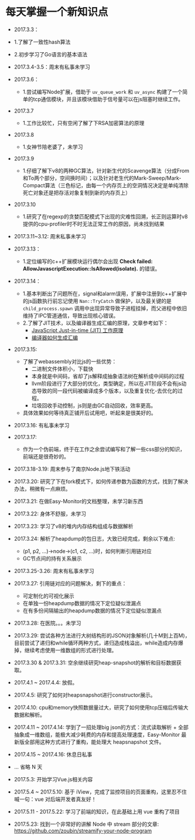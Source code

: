 # 每天掌握一个新知识点

* 2017.3.3：
 * 1.了解了一致性hash算法 
 * 2.初步学习了Go语言的基本语法

* 2017.3.4-3.5：周末有私事未学习

* 2017.3.6：
    * 1.尝试编写Node扩展，借助于 ```uv_queue_work``` 和 ```uv_async``` 构建了一个简单的tcp通信模块，并且该模块借助于信号量可以在js阻塞时继续工作。

* 2017.3.7
	* 1.工作比较忙，只有空闲了解了下RSA加密算法的原理

* 2017.3.8
	* 1.女神节陪老婆了，未学习

* 2017.3.9
	* 1.仔细了解下v8的两种GC算法，针对新生代的Scavenge算法（分成From和To两个部分，空间换时间）；以及针对老生代的Mark-Sweep/Mark-Compact算法（三色标记，由每一个内存页上的空洞情况决定是单纯清除死亡对象还是把存活对象复制到新的内存页上）

* 2017.3.10
	* 1.研究了在regexp的贪婪匹配模式下出现的灾难性回溯，长正则运算时v8提供的cpu-profiler时不时无法正常工作的原因，尚未找到结果

* 2017.3.11~3.12: 周末私事未学习

* 2017.3.13：
	* 1.定位编写的c++扩展模块运行偶尔会出现 **Check failed: AllowJavascriptExecution::IsAllowed(isolate).** 的错误。

* 2017.3.14：
    * 1.基本判断出了问题所在，signal和alarm误用，扩展中注册到c++扩展中的js函数执行前忘记使用 ```Nan::TryCatch``` 做保护，以及最关键的是 ```child_process.spawn``` 调用中出现异常导致子进程挂掉，而父进程中依旧维持了IPC管道通信，导致出现核心错误。
    * 2.了解了JIT技术，以及编译器生成汇编的原理，文章参考如下：
    	* [JavaScript Just-in-time (JIT) 工作原理](https://zhuanlan.zhihu.com/p/25669120)
    	* [编译器如何生成汇编](https://zhuanlan.zhihu.com/p/25718411)

* 2017.3.15:
	* 了解了webassembly对比js的一些优势：
		* 二进制文件体积小，下载快
		* 本身就是中间码，省却了js解释成抽象语法树在解析成中间码的过程
		* llvm阶段进行了大部分的优化，类型确定，所以在JIT阶段不会有js动态导致的同一段代码被编译成多个版本，以及重复优化-去优化的过程。
		* 垃圾回收手动控制，js则是由GC自动回收，效率更高。
	* 具体效果如何等待真正铺开后试用吧，听起来是很美好的。

* 2017.3.16: 有私事未学习
* 2017.3.17:
	* 作为一个伪前端，终于在工作之余尝试编写和了解一些css部分的知识，前端还是很奇妙的。
* 2017.3.18-3.19: 周末参与了南京Node.js地下铁活动
* 2017.3.20: 研究了下在fork模式下，如何传递参数为函数的方式，找到了解决办法，稍微有一点麻烦。
* 2017.3.21: 在做Easy-Monitor的文档整理，未学习新东西
* 2017.3.22: 身体不舒服，未学习
* 2017.3.23: 学习了v8的堆内内存结构组成与数据解析
* 2017.3.24: 解析了heapdump的包日志，大致已经完成，剩余以下难点:
	* (p1, p2, ...)->node->(c1, c2, ...)时，如何判断引用链对应
	* GC节点间的持有关系展示
* 2017.3.25-3.26: 周末有私事未学习
* 2017.3.27: 引用链对应的问题解决，剩下的重点：
	* 可定制化的可视化展示
	* 在单独一份heapdump数据的情况下定位疑似泄漏点
	* 在有多份间隔输出的heapdump数据的情况下定位疑似泄漏点
* 2017.3.28: 在医院。。。未学习
* 2017.3.29: 尝试各种方法进行大树结构形的JSON对象解析(几十M到上百M)，目前尝试了递归和while循环两种方式，递归造成栈溢出，while造成内存爆掉，继续考虑使用一维数组的形式进行处理。
* 2017.3.30 & 2017.3.31: 空余继续研究heap-snapshot的解析和目标数据获取。
* 2017.4.1 ~ 2017.4.4: 放假。
* 2017.4.5: 研究了如何对heapsnapshot进行constructor展示。
* 2017.4.10: cpu和memory快照数据量过大，研究了如何使用tcp压缩后传输大数据和解析。
* 2017.4.11 ~ 2017.4.14: 学到了一招处理big json的方式：流式读取解析 + 全部抽象成一维数组，能极大减少耗费的内存和提高处理速度，Easy-Monitor 最新版全部用这种方式进行了重构，能处理大 heapsnapshot 文件。
* 2017.4.15 ~ 2017.4.16: 休息日私事
* ... 省略 N 天
* 2017.5.3: 开始学习Vue.js相关内容
* 2017.5.4 ~ 2017.5.10: 基于 iView，完成了监控项目的页面重构，这里忍不住喊一句：vue 对后端开发者真友好！
* 2017.5.11 - 2017.5.22: 学习了前端的知识，在此基础上用 vue 重构了项目
* 2017.5.23: 找到一个非常好的讲解 Node 中 stream 部分的文章: https://github.com/zoubin/streamify-your-node-program